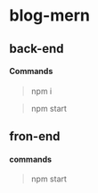 # blog-mern




## back-end
#### Commands

> npm i

> npm start



## fron-end
#### commands

> npm start